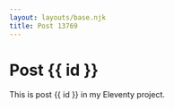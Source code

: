 ```yaml
---
layout: layouts/base.njk
title: Post 13769
---
```


# Post {{ id }}

This is post {{ id }} in my Eleventy project.
